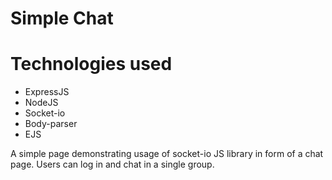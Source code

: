 # Simple Chat

# Technologies used 

* ExpressJS
* NodeJS
* Socket-io
* Body-parser
* EJS

A simple page demonstrating usage of socket-io JS library in form of a chat page. Users can log in and chat in a single group.